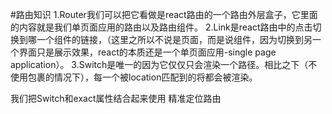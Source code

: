 #路由知识
1.Router我们可以把它看做是react路由的一个路由外层盒子，它里面的内容就是我们单页面应用的路由以及路由组件。
2.Link是react路由中的点击切换到哪一个组件的链接，（这里之所以不说是页面，而是说组件，因为切换到另一个界面只是展示效果，react的本质还是一个单页面应用-single page application）。
3.Switch是唯一的因为它仅仅只会渲染一个路径。相比之下（不使用<Switch>包裹的情况下），每一个被location匹配到的<Route>将都会被渲染。

我们把Switch和exact属性结合起来使用 精准定位路由